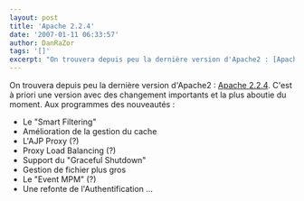 ```yaml
---
layout: post
title: 'Apache 2.2.4'
date: '2007-01-11 06:33:57'
author: DanRaZor
tags: '[]'
excerpt: "On trouvera depuis peu la dernière version d'Apache2 : [Apache 2.2.4](http://httpd.apache.org/download.cgi).     \nC'est à priori une version avec des changement importants et la plus aboutie du moment.   Aux programmes des nouveautés :   \n  \n* Le &quot;Smart Filtering&quot;   * Amélioration de la gestion du cache   *      …"
---
```


On trouvera depuis peu la dernière version d'Apache2 : [Apache 2.2.4](http://httpd.apache.org/download.cgi).
C'est à priori une version avec des changement importants et la plus aboutie du moment.   Aux programmes des nouveautés :

* Le &quot;Smart Filtering&quot;
* Amélioration de la gestion du cache
* L'AJP Proxy (?)
* Proxy Load Balancing (?)
* Support du &quot;Graceful Shutdown&quot;
* Gestion de fichier plus gros
* Le &quot;Event MPM&quot; (?)
* Une refonte de l'Authentification ...

